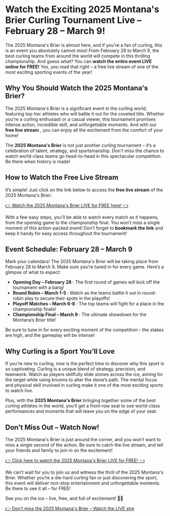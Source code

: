 # Watch the Exciting 2025 Montana's Brier Curling Tournament Live – February 28 – March 9!

The 2025 Montana's Brier is almost here, and if you're a fan of curling, this is an event you absolutely cannot miss! From February 28 to March 9, the best curling teams from around the world will compete in this thrilling championship. And guess what? You can **watch the entire event LIVE online for FREE!** Yes, you read that right – a free live stream of one of the most exciting sporting events of the year!

## Why You Should Watch the 2025 Montana's Brier?

The 2025 Montana's Brier is a significant event in the curling world, featuring top-tier athletes who will battle it out for the coveted title. Whether you're a curling enthusiast or a casual viewer, this tournament promises intense action, incredible skill, and unforgettable moments. And with our **free live stream** , you can enjoy all the excitement from the comfort of your home!

The **2025 Montana's Brier** is not just another curling tournament – it’s a celebration of talent, strategy, and sportsmanship. Don't miss the chance to watch world-class teams go head-to-head in this spectacular competition. Be there when history is made!

## How to Watch the Free Live Stream

It’s simple! Just click on the link below to access the **free live stream** of the 2025 Montana's Brier:

[👉 Watch the 2025 Montana's Brier LIVE for FREE here! 👈](https://tinyurl.com/livestreamfreeo?st=2025montanasbrier&si=gh)

With a few easy steps, you’ll be able to watch every match as it happens, from the opening game to the championship final. You won’t miss a single moment of this action-packed event! Don’t forget to **bookmark the link** and keep it handy for easy access throughout the tournament!

## Event Schedule: February 28 – March 9

Mark your calendars! The 2025 Montana's Brier will be taking place from February 28 to March 9. Make sure you’re tuned in for every game. Here’s a glimpse of what to expect:

- **Opening Day – February 28** : The first round of games will kick off the tournament with a bang!
- **Round Robin – March 1-5** : Watch as the teams battle it out in round-robin play to secure their spots in the playoffs!
- **Playoff Matches – March 6-8** : The top teams will fight for a place in the championship finals!
- **Championship Final – March 9** : The ultimate showdown for the Montana’s Brier title!

Be sure to tune in for every exciting moment of the competition – the stakes are high, and the gameplay will be intense!

## Why Curling is a Sport You’ll Love

If you’re new to curling, now is the perfect time to discover why this sport is so captivating. Curling is a unique blend of strategy, precision, and teamwork. Watch as players skillfully slide stones across the ice, aiming for the target while using brooms to alter the stone’s path. The mental focus and physical skill involved in curling make it one of the most exciting sports to watch live.

Plus, with the **2025 Montana's Brier** bringing together some of the best curling athletes in the world, you’ll get a front-row seat to see world-class performances and moments that will leave you on the edge of your seat.

## Don't Miss Out – Watch Now!

The 2025 Montana's Brier is just around the corner, and you won’t want to miss a single second of the action. Be sure to catch the live stream, and tell your friends and family to join in on the excitement!

[👉 Click here to watch the 2025 Montana's Brier LIVE for FREE! 👈](https://tinyurl.com/livestreamfreeo?st=2025montanasbrier&si=gh)

We can’t wait for you to join us and witness the thrill of the 2025 Montana's Brier. Whether you’re a die-hard curling fan or just discovering the sport, this event will deliver non-stop entertainment and unforgettable moments. Be there to see it all – for FREE!

See you on the ice – live, free, and full of excitement! 🥌🔥

[👉 Don’t miss the 2025 Montana's Brier – Watch the LIVE stre](https://tinyurl.com/livestreamfreeo?st=2025montanasbrier&si=gh)
